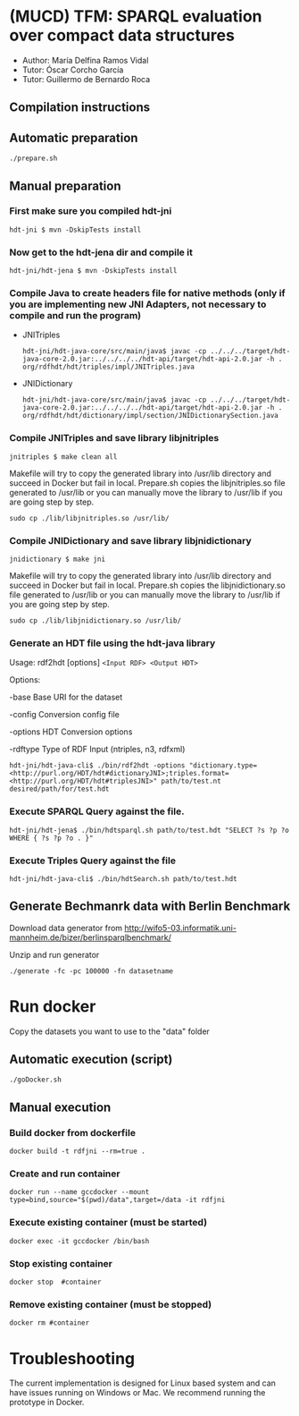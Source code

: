 # (MUCD) TFM: SPARQL evaluation over compact data structures

* Author: María Delfina Ramos Vidal  
* Tutor: Óscar Corcho García
* Tutor: Guillermo de Bernardo Roca 

## Compilation instructions

## Automatic preparation

    ./prepare.sh

## Manual preparation

### First make sure you compiled hdt-jni

    hdt-jni $ mvn -DskipTests install

### Now get to the hdt-jena dir and compile it

    hdt-jni/hdt-jena $ mvn -DskipTests install

### Compile Java to create headers file for native methods (only if you are implementing new JNI Adapters, not necessary to compile and run the program)

* JNITriples

      hdt-jni/hdt-java-core/src/main/java$ javac -cp ../../../target/hdt-java-core-2.0.jar:../../../../hdt-api/target/hdt-api-2.0.jar -h . org/rdfhdt/hdt/triples/impl/JNITriples.java 

* JNIDictionary

      hdt-jni/hdt-java-core/src/main/java$ javac -cp ../../../target/hdt-java-core-2.0.jar:../../../../hdt-api/target/hdt-api-2.0.jar -h . org/rdfhdt/hdt/dictionary/impl/section/JNIDictionarySection.java 

### Compile JNITriples and save library libjnitriples
    jnitriples $ make clean all

Makefile will try to copy the generated library into /usr/lib directory and succeed in Docker but fail in local. Prepare.sh copies the libjnitriples.so file generated to /usr/lib or you can manually move the library to /usr/lib if you are going step by step.

    sudo cp ./lib/libjnitriples.so /usr/lib/

### Compile JNIDictionary and save library libjnidictionary
    jnidictionary $ make jni

Makefile will try to copy the generated library into /usr/lib directory and succeed in Docker but fail in local. Prepare.sh copies the libjnidictionary.so file generated to /usr/lib or you can manually move the library to /usr/lib if you are going step by step.

    sudo cp ./lib/libjnidictionary.so /usr/lib/

### Generate an HDT file using the hdt-java library 

Usage: rdf2hdt [options] `<Input RDF> <Output HDT>`

  Options:

  -base      Base URI for the dataset

  -config    Conversion config file

  -options   HDT Conversion options
  
  -rdftype   Type of RDF Input (ntriples, n3, rdfxml)

    hdt-jni/hdt-java-cli$ ./bin/rdf2hdt -options "dictionary.type=<http://purl.org/HDT/hdt#dictionaryJNI>;triples.format=<http://purl.org/HDT/hdt#triplesJNI>" path/to/test.nt desired/path/for/test.hdt

### Execute SPARQL Query against the file.
    hdt-jni/hdt-jena$ ./bin/hdtsparql.sh path/to/test.hdt "SELECT ?s ?p ?o WHERE { ?s ?p ?o . }"

### Execute Triples Query against the file
    hdt-jni/hdt-java-cli$ ./bin/hdtSearch.sh path/to/test.hdt

## Generate Bechmanrk data with Berlin Benchmark

Download data generator from http://wifo5-03.informatik.uni-mannheim.de/bizer/berlinsparqlbenchmark/

Unzip and run generator

    ./generate -fc -pc 100000 -fn datasetname

# Run docker

Copy the datasets you want to use to the "data" folder

## Automatic execution (script)

    ./goDocker.sh

## Manual execution

### Build docker from dockerfile
    docker build -t rdfjni --rm=true .

### Create and run container
    docker run --name gccdocker --mount type=bind,source="$(pwd)/data",target=/data -it rdfjni

### Execute existing container (must be started)
    docker exec -it gccdocker /bin/bash

### Stop existing container
    docker stop  #container

### Remove existing container (must be stopped)
    docker rm #container


# Troubleshooting

The current implementation is designed for Linux based system and can have issues running on Windows or Mac. We recommend running the prototype in Docker. 